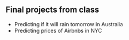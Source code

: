 ## Final projects from class
 + Predicting if it will rain tomorrow in Australia
 + Predicting prices of Airbnbs in NYC
